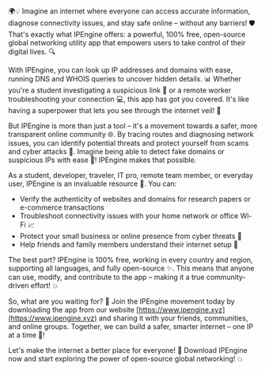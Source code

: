 🌍💡 Imagine an internet where everyone can access accurate information, diagnose connectivity issues, and stay safe online – without any barriers! 🛡️ That's exactly what IPEngine offers: a powerful, 100% free, open-source global networking utility app that empowers users to take control of their digital lives. 🔍

With IPEngine, you can look up IP addresses and domains with ease, running DNS and WHOIS queries to uncover hidden details. 📊 Whether you're a student investigating a suspicious link 👀 or a remote worker troubleshooting your connection 💻, this app has got you covered. It's like having a superpower that lets you see through the internet veil! 🔮

But IPEngine is more than just a tool – it's a movement towards a safer, more transparent online community 🌐. By tracing routes and diagnosing network issues, you can identify potential threats and protect yourself from scams and cyber attacks 💪. Imagine being able to detect fake domains or suspicious IPs with ease 🚨! IPEngine makes that possible.

As a student, developer, traveler, IT pro, remote team member, or everyday user, IPEngine is an invaluable resource 🔧. You can:

* Verify the authenticity of websites and domains for research papers or e-commerce transactions
* Troubleshoot connectivity issues with your home network or office Wi-Fi 📈
* Protect your small business or online presence from cyber threats 💸
* Help friends and family members understand their internet setup 🤝

The best part? IPEngine is 100% free, working in every country and region, supporting all languages, and fully open-source ✨. This means that anyone can use, modify, and contribute to the app – making it a true community-driven effort! 💥

So, what are you waiting for? 🚀 Join the IPEngine movement today by downloading the app from our website [https://www.ipengine.xyz](https://www.ipengine.xyz) and sharing it with your friends, communities, and online groups. Together, we can build a safer, smarter internet – one IP at a time 🔗!

Let's make the internet a better place for everyone! 🌟 Download IPEngine now and start exploring the power of open-source global networking! 💥